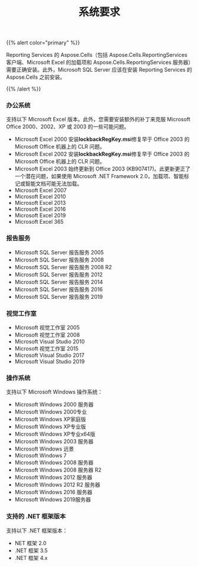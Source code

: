 ﻿---
title: 系统要求
type: docs
weight: 20
url: /zh/reportingservices/system-requirements/
---
{{% alert color="primary" %}} 

Reporting Services 的 Aspose.Cells（包括 Aspose.Cells.ReportingServices 客户端、Microsoft Excel 的加载项和 Aspose.Cells.ReportingServices 服务器）需要正确安装。此外，Microsoft SQL Server 应该在安装 Reporting Services 的 Aspose.Cells 之前安装。

{{% /alert %}} 
### **办公系统**
支持以下 Microsoft Excel 版本。此外，您需要安装额外的补丁来克服 Microsoft Office 2000、2002、XP 或 2003 的一些可能问题。

- Microsoft Excel 2000
安装**lockbackRegKey.msi**修复早于 Office 2003 的 Microsoft Office 机器上的 CLR 问题。
- Microsoft Excel 2002
安装**lockbackRegKey.msi**修复早于 Office 2003 的 Microsoft Office 机器上的 CLR 问题。
- Microsoft Excel 2003
始终更新到 Office 2003 (KB907417)。此更新更正了一个潜在问题，如果使用 Microsoft .NET Framework 2.0，加载项、智能标记或智能文档可能无法加载。
- Microsoft Excel 2007
- Microsoft Excel 2010
- Microsoft Excel 2013
- Microsoft Excel 2016
- Microsoft Excel 2019
- Microsoft Excel 365
 
### **报告服务**
- Microsoft SQL Server 报告服务 2005
- Microsoft SQL Server 报告服务 2008
- Microsoft SQL Server 报告服务 2008 R2
- Microsoft SQL Server 报告服务 2012
- Microsoft SQL Server 报告服务 2014
- Microsoft SQL Server 报告服务 2016
- Microsoft SQL Server 报告服务 2019
### **视觉工作室**
- Microsoft 视觉工作室 2005
- Microsoft 视觉工作室 2008
- Microsoft Visual Studio 2010
- Microsoft 视觉工作室 2015
- Microsoft Visual Studio 2017
- Microsoft Visual Studio 2019
### **操作系统**
支持以下 Microsoft Windows 操作系统：

- Microsoft Windows 2000 服务器
- Microsoft Windows 2000专业
- Microsoft Windows XP家庭版
- Microsoft Windows XP专业版
- Microsoft Windows XP专业x64版
- Microsoft Windows 2003 服务器
- Microsoft Windows 远景
- Microsoft Windows 7
- Microsoft Windows 2008 服务器
- Microsoft Windows 2008 服务器 R2
- Microsoft Windows 2012 服务器
- Microsoft Windows 2012 R2 服务器
- Microsoft Windows 2016 服务器
- Microsoft Windows 2019服务器

### **支持的 .NET 框架版本**
支持以下 .NET 框架版本：

- NET 框架 2.0
- .NET 框架 3.5
- .NET 框架 4.x
